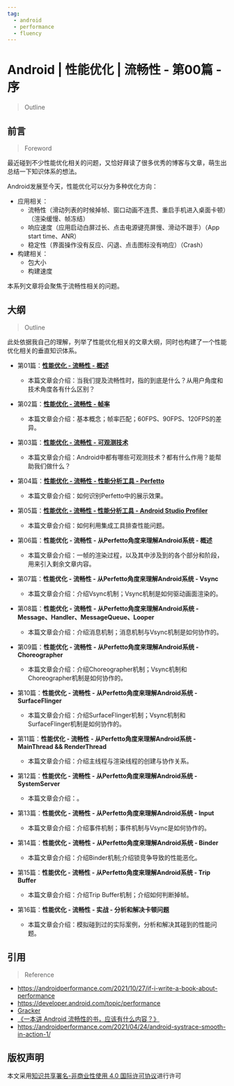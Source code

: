 ```yaml
---
tag:
  - android
  - performance
  - fluency
---
```


# Android | 性能优化 | 流畅性 - 第00篇 - 序

> Outline

## 前言

> Foreword

最近碰到不少性能优化相关的问题，又恰好拜读了很多优秀的博客与文章，萌生出总结一下知识体系的想法。 

Android发展至今天，性能优化可以分为多种优化方向：
- 应用相关：
    - 流畅性（滑动列表的时候掉帧、窗口动画不连贯、重启手机进入桌面卡顿）（渲染缓慢、帧冻结）
    - 响应速度（应用启动白屏过长、点击电源键亮屏慢、滑动不跟手）（App start time、ANR）
    - 稳定性（界面操作没有反应、闪退、点击图标没有响应）（Crash）
- 构建相关：
    - 包大小
    - 构建速度

本系列文章将会聚焦于流畅性相关的问题。

## 大纲 

> Outline

此处依据我自己的理解，列举了性能优化相关的文章大纲，同时也构建了一个性能优化相关的垂直知识体系。

- 第01篇：[**性能优化 - 流畅性 - 概述**](./fluency-overview.md)
    - 本篇文章会介绍：当我们提及流畅性时，指的到底是什么？从用户角度和技术角度各有什么区别？

- 第02篇：[**性能优化 - 流畅性 - 帧率**](./fluency-fps.md)
    - 本篇文章会介绍：基本概念；帧率匹配；60FPS、90FPS、120FPS的差异。

- 第03篇：[**性能优化 - 流畅性 - 可观测技术**](./fluency-observability-technology.md)
    - 本篇文章会介绍：Android中都有哪些可观测技术？都有什么作用？能帮助我们做什么？

- 第04篇：[**性能优化 - 流畅性 - 性能分析工具 - Perfetto**](./fluency-tools-perfetto.md)
    - 本篇文章会介绍：如何识别Perfetto中的展示效果。

- 第05篇：[**性能优化 - 流畅性 - 性能分析工具 - Android Studio Profiler**](./fluency-tools-android-profiler.md)
    - 本篇文章会介绍：如何利用集成工具排查性能问题。

- 第06篇：**性能优化 - 流畅性 - 从Perfetto角度来理解Android系统 - 概述**
    - 本篇文章会介绍：一帧的渲染过程，以及其中涉及到的各个部分和阶段，用来引入剩余文章内容。

- 第07篇：**性能优化 - 流畅性 - 从Perfetto角度来理解Android系统 - Vsync**
    - 本篇文章会介绍：介绍Vsync机制；Vsync机制是如何驱动画面渲染的。

- 第08篇：**性能优化 - 流畅性 - 从Perfetto角度来理解Android系统 - Message、Handler、MessageQueue、Looper**
    - 本篇文章会介绍：介绍消息机制；消息机制与Vsync机制是如何协作的。

- 第09篇：**性能优化 - 流畅性 - 从Perfetto角度来理解Android系统 - Choreographer**
    - 本篇文章会介绍：介绍Choreographer机制；Vsync机制和Choreographer机制是如何协作的。

- 第10篇：**性能优化 - 流畅性 - 从Perfetto角度来理解Android系统 - SurfaceFlinger**
    - 本篇文章会介绍：介绍SurfaceFlinger机制；Vsync机制和SurfaceFlinger机制是如何协作的。

- 第11篇：**性能优化 - 流畅性 - 从Perfetto角度来理解Android系统 - MainThread && RenderThread**
    - 本篇文章会介绍：介绍主线程与渲染线程的创建与协作关系。

- 第12篇：**性能优化 - 流畅性 - 从Perfetto角度来理解Android系统 - SystemServer**
    - 本篇文章会介绍：。

- 第13篇：**性能优化 - 流畅性 - 从Perfetto角度来理解Android系统 - Input**
    - 本篇文章会介绍：介绍事件机制；事件机制与Vsync是如何协作的。

- 第14篇：**性能优化 - 流畅性 - 从Perfetto角度来理解Android系统 - Binder**
    - 本篇文章会介绍：介绍Binder机制;介绍锁竞争导致的性能恶化。

- 第15篇：**性能优化 - 流畅性 - 从Perfetto角度来理解Android系统 - Trip Buffer**
    - 本篇文章会介绍：介绍Trip Buffer机制；介绍如何判断掉帧。

- 第16篇：**性能优化 - 流畅性 - 实战 - 分析和解决卡顿问题**
    - 本篇文章会介绍：模拟碰到过的实际案例，分析和解决其碰到的性能问题。

## 引用

> Reference

- https://androidperformance.com/2021/10/27/if-i-write-a-book-about-performance
- https://developer.android.com/topic/performance
- [Gracker](https://androidperformance.com/)
- [《一本讲 Android 流畅性的书，应该有什么内容？》](https://androidperformance.com/2021/10/27/if-i-write-a-book-about-performance)
- https://androidperformance.com/2021/04/24/android-systrace-smooth-in-action-1/

## 版权声明

本文采用[知识共享署名-非商业性使用 4.0 国际许可协议](https://creativecommons.org/licenses/by-nc/4.0/)进行许可